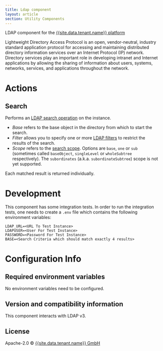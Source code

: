 ```yaml
---
title: Ldap component
layout: article
section: Utility Components
---
```


LDAP component for the [{{site.data.tenant.name}} platform](http://www.{{site.data.tenant.name}})

Lightweight Directory Access Protocol is an open, vendor-neutral, industry
standard application protocol for accessing and maintaining distributed
directory information services over an Internet Protocol (IP) network. Directory
services play an important role in developing intranet and Internet applications
by allowing the sharing of information about users, systems, networks, services,
and applications throughout the network.

# Actions
## Search
Performs an [LDAP search operation](https://www.ldap.com/the-ldap-search-operation) on the instance.
* *Base* refers to the base object in the directory from which to start the search.
* *Filter* allows you to specify one or more [LDAP
 filters](https://www.ldap.com/ldap-filters) to restrict the results of the
 search.
* *Scope* refers to the [search
 scope](https://www.ldap.com/the-ldap-search-operation).  Options are `base`,
 `one` or `sub` (sometimes called `baseObject`, `singleLevel` or `wholeSubtree`
 respectively). The `subordinates` (a.k.a. `subordinateSubtree`) scope is not
 yet supported.

Each matched result is returned individually.

# Development
This component has some integration tests.  In order to run the integration
tests, one needs to create a `.env` file which contains the following
environment variables:

```
LDAP_URL=<URL To Test Instance>
LDAPUSER=<User For Test Instance>
PASSWORD=<Password For Test Instance>
BASE=<Search Criteria which should match exactly 4 results>
```

# Configuration Info
## Required environment variables
No environment variables need to be configured.

## Version and compatibility information
This component interacts with LDAP v3.

## License

Apache-2.0 © [{{site.data.tenant.name}} GmbH]({{site.data.tenant.name}})

[travis-image]: https://travis-ci.org/elasticio/ldap-component.svg?branch=master
[travis-url]: https://travis-ci.org/elasticio/ldap-component
[daviddm-image]: https://david-dm.org/elasticio/ldap-component.svg?theme=shields.io
[daviddm-url]: https://david-dm.org/elasticio/ldap-component

